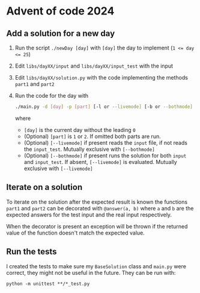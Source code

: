 # Advent of code 2024

## Add a solution for a new day

1. Run the script `./newDay [day]` with `[day]` the day to implement (`1 <= day <= 25`)
1. Edit `libs/dayXX/input` and `libs/dayXX/input_test` with the input
1. Edit `libs/dayXX/solution.py` with the code implementing the methods `part1` and `part2`
1. Run the code for the day with

   ```bash
   ./main.py -d [day] -p [part] [-l or --livemode] [-b or --bothmode]
   ```

   where

   - `[day]` is the current day without the leading `0`
   - (Optional) `[part]` is `1` or `2`. If omitted both parts are run.
   - (Optional) `[--livemode]` if present reads the `input` file, if not reads the `input_test`. Mutually exclusive with `[--bothmode]`
   - (Optional) `[--bothmode]` if present runs the solution for both `input` and `input_test`. If absent, `[--livemode]` is evaluated. Mutually exclusive with `[--livemode]`

## Iterate on a solution

To iterate on the solution after the expected result is known the functions `part1` and `part2` can be decorated with `@answer(a, b)` where `a` and `b` are the expected answers for the test input and the real input respectively.

When the decorator is present an exception will be thrown if the returned value of the function doesn't match the expected value.

## Run the tests

I created the tests to make sure my `BaseSolution` class and `main.py` were correct, they might not be useful in the future. They can be run with:

```shell
python -m unittest **/*_test.py
```
